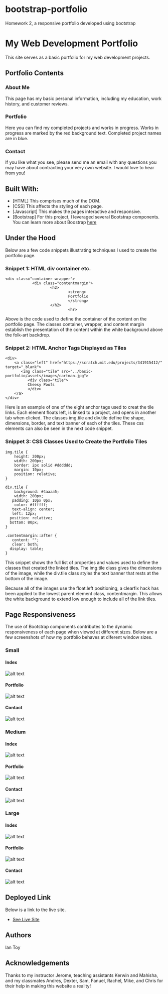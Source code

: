 # bootstrap-portfolio
Homework 2, a responsive portfolio developed using bootstrap

# My Web Development Portfolio

This site serves as a basic portfolio for my web development projects. 

## Portfolio Contents

### About Me
This page has my basic personal information, including my education, work history, and customer reviews.

### Portfolio
Here you can find my completed projects and works in progress. Works in progress are marked by the red background text. Completed project names are in blue.

### Contact
If you like what you see, please send me an email with any questions you may have about contracting your very own website. I would love to hear from you!



## Built With:

* [HTML] This comprises much of the DOM.
* [CSS] This affects the styling of each page.
* [Javascript] This makes the pages interactive and responsive.
* [Bootstrap] For this project, I leveraged several Bootstrap components. You can learn more about Boostrap [here](https://getbootstrap.com/)

## Under the Hood
Below are a few code snippets illustrating techniques I used to create the portfolio page.

### Snippet 1: HTML div container etc.
    <div class="container wrapper">
                <div class="contentmargin">
                        <h2>
                                <strong>
                                Portfolio
                                </strong>
                        </h2>
                                <hr>

Above is the code used to define the container of the content on the portfolio page. The classes container, wrapper, and content margin establish the presentation of the content within the white background above the folk-art backdrop.

### Snippet 2: HTML Anchor Tags Displayed as Tiles

    <div>
        <a class="left" href="https://scratch.mit.edu/projects/341915412/" target="_blank">
           <img class="tile" src="../basic-portfolio/assets/images/cartman.jpg">
              <div class="tile">
              Cheesy Poofs
              </div>
        </a>
    </div>

Here is an example of one of the eight anchor tags used to creat the tile links. Each element floats left, is linked to a project, and opens in another tab when clicked. The classes img.tile and div.tile define the shape, dimensions, border, and text banner of each of the tiles. These css elements can also be seen in the next code snippet.

### Snippet 3: CSS Classes Used to Create the Portfolio Tiles

    img.tile {
        height: 200px;
        width: 200px;
        border: 2px solid #dddddd;
        margin: 10px;
        position: relative;
    }

    div.tile {
        background: #4aaaa5;
        width: 200px;
       padding: 10px 0px;
        color: #ffffff;
       text-align: center;
       left: 12px;
      position: relative;
      bottom: 80px;
    }

    .contentmargin::after {
       content: "";
       clear: both;
      display: table;
    }

This snippet shows the full list of properties and values used to define the classes that created the linked tiles. The img.tile class gives the dimensions of the image, while the div.tile class styles the text banner that rests at the bottom of the image.

Because all of the images use the float:left positioning, a clearfix hack has been applied to the lowest parent element class, contentmargin. This allows the white background to extend low enough to include all of the link tiles.

## Page Responsiveness

The use of Bootstrap components contributes to the dynamic responsiveness of each page when viewed at different sizes. Below are a few screenshots of how my portfolio behaves at diferent window sizes.

### Small
#### Index
![alt text](Assets/ScreenCaps/index-small.png)
#### Portfolio
![alt text](Assets/ScreenCaps/portfolio-small.png)
#### Contact
![alt text](Assets/ScreenCaps/contact-small.png)

### Medium
#### Index
![alt text](Assets/ScreenCaps/index-med.png)
#### Portfolio
![alt text](Assets/ScreenCaps/portfolio-med.png)
#### Contact
![alt text](Assets/ScreenCaps/contact-med.png)


### Large
#### Index
![alt text](Assets/ScreenCaps/index-large.png)
#### Portfolio
![alt text](Assets/ScreenCaps/portfolio-large.png)
#### Contact
![alt text](Assets/ScreenCaps/contact-large.png)



## Deployed Link

Below is a link to the live site.
* [See Live Site](https://ietoy.github.io/bootstrap-portfolio/)


## Authors
Ian Toy

## Acknowledgements
Thanks to my instructor Jerome, teaching assistants Kerwin and Mahisha, and my classmates Andres, Dexter, Sam, Fanuel, Rachel, Mike, and Chris for their help in making this website a reality!